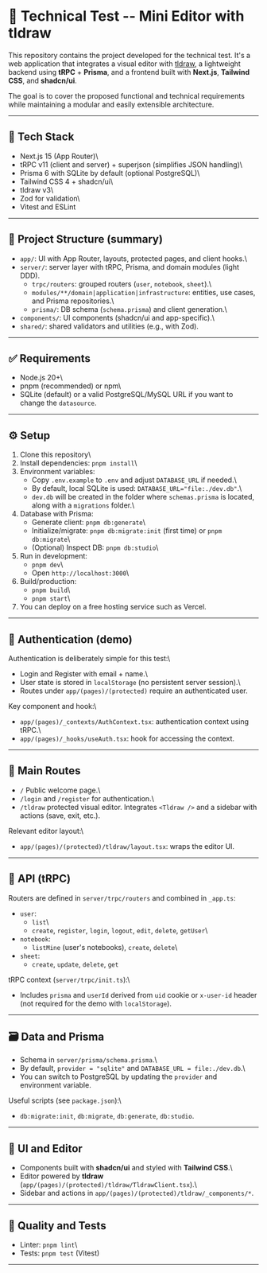 # 🧪 Technical Test -- Mini Editor with tldraw

This repository contains the project developed for the technical test.
It's a web application that integrates a visual editor with
[tldraw](https://tldraw.com/), a lightweight backend using **tRPC** +
**Prisma**, and a frontend built with **Next.js**, **Tailwind CSS**, and
**shadcn/ui**.

The goal is to cover the proposed functional and technical requirements
while maintaining a modular and easily extensible architecture.

------------------------------------------------------------------------

## 🚀 Tech Stack

-   Next.js 15 (App Router)\
-   tRPC v11 (client and server) + superjson (simplifies JSON handling)\
-   Prisma 6 with SQLite by default (optional PostgreSQL)\
-   Tailwind CSS 4 + shadcn/ui\
-   tldraw v3\
-   Zod for validation\
-   Vitest and ESLint

------------------------------------------------------------------------

## 📂 Project Structure (summary)

-   `app/`: UI with App Router, layouts, protected pages, and client
    hooks.\
-   `server/`: server layer with tRPC, Prisma, and domain modules (light
    DDD).
    -   `trpc/routers`: grouped routers (`user`, `notebook`, `sheet`).\
    -   `modules/**/domain|application|infrastructure`: entities, use
        cases, and Prisma repositories.\
    -   `prisma/`: DB schema (`schema.prisma`) and client generation.\
-   `components/`: UI components (shadcn/ui and app-specific).\
-   `shared/`: shared validators and utilities (e.g., with Zod).

------------------------------------------------------------------------

## ✅ Requirements

-   Node.js 20+\
-   pnpm (recommended) or npm\
-   SQLite (default) or a valid PostgreSQL/MySQL URL if you want to
    change the `datasource`.

------------------------------------------------------------------------

## ⚙️ Setup

1.  Clone this repository\
2.  Install dependencies: `pnpm install`\
3.  Environment variables:
    -   Copy `.env.example` to `.env` and adjust `DATABASE_URL` if
        needed.\
    -   By default, local SQLite is used:
        `DATABASE_URL="file:./dev.db"`.\
    -   `dev.db` will be created in the folder where `schemas.prisma` is
        located, along with a `migrations` folder.\
4.  Database with Prisma:
    -   Generate client: `pnpm db:generate`\
    -   Initialize/migrate: `pnpm db:migrate:init` (first time) or
        `pnpm db:migrate`\
    -   (Optional) Inspect DB: `pnpm db:studio`\
5.  Run in development:
    -   `pnpm dev`\
    -   Open `http://localhost:3000`\
6.  Build/production:
    -   `pnpm build`\
    -   `pnpm start`\
7.  You can deploy on a free hosting service such as Vercel.

------------------------------------------------------------------------

## 🔐 Authentication (demo)

Authentication is deliberately simple for this test:\
- Login and Register with email + name.\
- User state is stored in `localStorage` (no persistent server
session).\
- Routes under `app/(pages)/(protected)` require an authenticated user.

Key component and hook:\
- `app/(pages)/_contexts/AuthContext.tsx`: authentication context using
tRPC.\
- `app/(pages)/_hooks/useAuth.tsx`: hook for accessing the context.

------------------------------------------------------------------------

## 🧭 Main Routes

-   `/` Public welcome page.\
-   `/login` and `/register` for authentication.\
-   `/tldraw` protected visual editor. Integrates `<Tldraw />` and a
    sidebar with actions (save, exit, etc.).

Relevant editor layout:\
- `app/(pages)/(protected)/tldraw/layout.tsx`: wraps the editor UI.

------------------------------------------------------------------------

## 🧰 API (tRPC)

Routers are defined in `server/trpc/routers` and combined in `_app.ts`:

-   `user`:
    -   `list`\
    -   `create`, `register`, `login`, `logout`, `edit`, `delete`,
        `getUser`\
-   `notebook`:
    -   `listMine` (user's notebooks), `create`, `delete`\
-   `sheet`:
    -   `create`, `update`, `delete`, `get`

tRPC context (`server/trpc/init.ts`):\
- Includes `prisma` and `userId` derived from `uid` cookie or
`x-user-id` header (not required for the demo with `localStorage`).

------------------------------------------------------------------------

## 🗃️ Data and Prisma

-   Schema in `server/prisma/schema.prisma`.\
-   By default, `provider = "sqlite"` and
    `DATABASE_URL = file:./dev.db`.\
-   You can switch to PostgreSQL by updating the `provider` and
    environment variable.

Useful scripts (see `package.json`):\
- `db:migrate:init`, `db:migrate`, `db:generate`, `db:studio`.

------------------------------------------------------------------------

## 🧩 UI and Editor

-   Components built with **shadcn/ui** and styled with **Tailwind
    CSS**.\
-   Editor powered by **tldraw**
    (`app/(pages)/(protected)/tldraw/TldrawClient.tsx`).\
-   Sidebar and actions in
    `app/(pages)/(protected)/tldraw/_components/*`.

------------------------------------------------------------------------

## 🧪 Quality and Tests

-   Linter: `pnpm lint`\
-   Tests: `pnpm test` (Vitest)

------------------------------------------------------------------------
